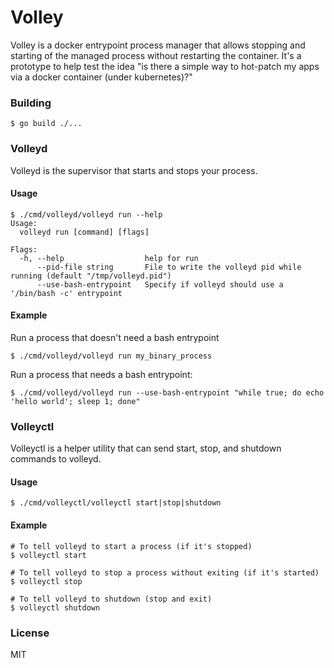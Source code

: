 Volley
======

Volley is a docker entrypoint process manager that allows stopping and starting of the managed process without restarting the container. It's a prototype to help test the idea "is there a simple way to hot-patch my apps via a docker container (under kubernetes)?"

### Building

```
$ go build ./...
```

### Volleyd

Volleyd is the supervisor that starts and stops your process.

#### Usage

```
$ ./cmd/volleyd/volleyd run --help
Usage:
  volleyd run [command] [flags]

Flags:
  -h, --help                  help for run
      --pid-file string       File to write the volleyd pid while running (default "/tmp/volleyd.pid")
      --use-bash-entrypoint   Specify if volleyd should use a '/bin/bash -c' entrypoint
```

#### Example

Run a process that doesn't need a bash entrypoint

```
$ ./cmd/volleyd/volleyd run my_binary_process
```

Run a process that needs a bash entrypoint:

```
$ ./cmd/volleyd/volleyd run --use-bash-entrypoint "while true; do echo 'hello world'; sleep 1; done"
```


### Volleyctl

Volleyctl is a helper utility that can send start, stop, and shutdown commands to volleyd.

#### Usage

```
$ ./cmd/volleyctl/volleyctl start|stop|shutdown
```

#### Example

```
# To tell volleyd to start a process (if it's stopped)
$ volleyctl start

# To tell volleyd to stop a process without exiting (if it's started)
$ volleyctl stop

# To tell volleyd to shutdown (stop and exit)
$ volleyctl shutdown
```

### License

MIT
